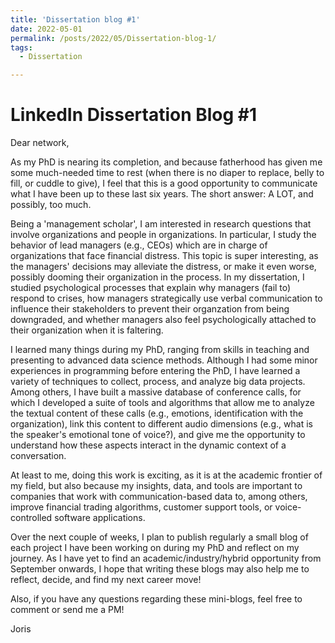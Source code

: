 ```yaml
---
title: 'Dissertation blog #1'
date: 2022-05-01
permalink: /posts/2022/05/Dissertation-blog-1/
tags:
  - Dissertation

---
```


# LinkedIn Dissertation Blog #1

Dear network,
 
As my PhD is nearing its completion, and because fatherhood has given me some much-needed time to rest (when there is no diaper to replace, belly to fill, or cuddle to give), I feel that this is a good opportunity to communicate what I have been up to these last six years. The short answer: A LOT, and possibly, too much.

Being a 'management scholar', I am interested in research questions that involve organizations and people in organizations. In particular, I study the behavior of lead managers (e.g., CEOs) which are in charge of organizations that face financial distress. This topic is super interesting, as the managers' decisions may alleviate the distress, or make it even worse, possibly dooming their organization in the process. In my dissertation, I studied psychological processes that explain why managers (fail to) respond to crises, how managers strategically use verbal communication to influence their stakeholders to prevent their organzation from being downgraded, and whether managers also feel psychologically attached to their organization when it is faltering.
 
I learned many things during my PhD, ranging from skills in teaching and presenting to advanced data science methods. Although I had some minor experiences in programming before entering the PhD, I have learned a variety of techniques to collect, process, and analyze big data projects. Among others, I have built a massive database of conference calls, for which I developed a suite of tools and algorithms that allow me to analyze the textual content of these calls (e.g., emotions, identification with the organization), link this content to different audio dimensions (e.g., what is the speaker's emotional tone of voice?), and give me the opportunity to understand how these aspects interact in the dynamic context of a conversation.

At least to me, doing this work is exciting, as it is at the academic frontier of my field, but also because my insights, data, and tools are important to companies that work with communication-based data to, among others, improve financial trading algorithms, customer support tools, or voice-controlled software applications.

Over the next couple of weeks, I plan to publish regularly a small blog of each project I have been working on during my PhD and reflect on my journey. As I have yet to find an academic/industry/hybrid opportunity from September onwards, I hope that writing these blogs may also help me to reflect, decide, and find my next career move!
 
Also, if you have any questions regarding these mini-blogs, feel free to comment or send me a PM!
 
Joris